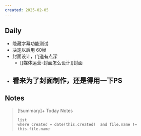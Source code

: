 ```yaml
---
created: 2025-02-05
---
```


## Daily

- 隐藏字幕功能测试
- 决定以后用 60帧
- 封面设计，门道有点深
	- [[媒体运营-封面怎么设计]]封面
- 看来为了封面制作，还是得用一下PS
	- 

## Notes

> [!summary]+ Today Notes
> ```dataview
> list
> where created = date(this.created)  and file.name != this.file.name
> ```